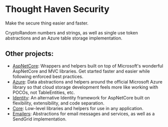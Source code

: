Thought Haven Security
===

Make the secure thing easier and faster.

CryptoRandom numbers and strings, as well as single use token abstractions and an Azure table storage implementation.

## Other projects:
* [AspNetCore](https://github.com/ThoughtHaven/AspNetCore): Wrappers and helpers built on top of Microsoft's wonderful AspNetCore and MVC libraries. Get started faster and easier while following enforced best practices.
* [Azure](https://github.com/ThoughtHaven/Azure): Data abstractions and helpers around the official Microsoft Azure library so that cloud storage development feels more like working with POCOs, not TableEntities, etc.
* [Identity](https://github.com/ThoughtHaven/Identity): An alternative Identity framework for AspNetCore built on flexibility, extensibility, and code separation.
* [Core](https://github.com/ThoughtHaven/Core): Low-level libraries and helpers for use in any application.
* [Emailers](https://github.com/ThoughtHaven/Emailers): Abstractions for email messages and services, as well as a SendGrid implementation.
